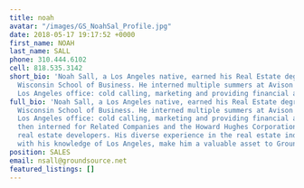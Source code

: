 ```yaml
---
title: noah
avatar: "/images/GS_NoahSal_Profile.jpg"
date: 2018-05-17 19:17:52 +0000
first_name: NOAH
last_name: SALL
phone: 310.444.6102
cell: 818.535.3142
short_bio: 'Noah Sall, a Los Angeles native, earned his Real Estate degree from the
  Wisconsin School of Business. He interned multiple summers at Avison Young’s downtown
  Los Angeles office: cold calling, marketing and providing financial analysis.     '
full_bio: 'Noah Sall, a Los Angeles native, earned his Real Estate degree from the
  Wisconsin School of Business. He interned multiple summers at Avison Young’s downtown
  Los Angeles office: cold calling, marketing and providing financial analysis. He
  then interned for Related Companies and the Howard Hughes Corporation, two high-volume
  real estate developers. His diverse experience in the real estate industry, coupled
  with his knowledge of Los Angeles, make him a valuable asset to Groundsource.'
position: SALES
email: nsall@groundsource.net
featured_listings: []
---
```

